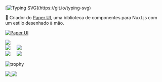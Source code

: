 [![Typing SVG](https://readme-typing-svg.demolab.com?font=Fira+Code&duration=3500&pause=500&color=73F7B8&random=false&width=435&lines=Ol%C3%A1%2C+Bem+vindo+ao+meu+perfil!;Hello%2C+welcome+to+my+profile!;Desenvolvedor+FullStack+h%C3%A1+5+anos.;+FullStack+developer+for+5+years!;Atualmente+moro+no+Brasil.;I+currently+live+in+Brazil.)](https://git.io/typing-svg)

🔹 Criador do [Paper UI](https://github.com/paper-kit/nuxt), uma biblioteca de componentes para Nuxt.js com um estilo desenhado à mão.

[![Paper UI](https://img.shields.io/badge/Paper%20UI-%40paper--ui%2Fnuxt-00b598?style=for-the-badge&logo=nuxt.js&logoColor=white)](https://github.com/paper-kit/nuxt)

<div>
  <img src="http://github-profile-summary-cards.vercel.app/api/cards/profile-details?username=FelipeO16&theme=vue"/>
</div>

<div>
  <img src="http://github-profile-summary-cards.vercel.app/api/cards/repos-per-language?username=FelipeO16&theme=vue"/>
     
  <img src="http://github-profile-summary-cards.vercel.app/api/cards/most-commit-language?username=FelipeO16&theme=vue"/>
</div>

<div >
  <img src="http://github-profile-summary-cards.vercel.app/api/cards/stats?username=FelipeO16&theme=vue"/>
     
  <img src="http://github-profile-summary-cards.vercel.app/api/cards/productive-time?username=FelipeO16&theme=vue&utcOffset=8"/>
</div>

![trophy](https://github-profile-trophy.vercel.app/?username=FelipeO16&theme=onestar&column=6&margin-w=6&margin-h=6&no-bg=true&no-frame=true)
<div>
  <a href="https://felipeoliveira.pages.dev/">
    <img src="https://img.shields.io/badge/website-00b598?style=for-the-badge&logo=About.me&logoColor=white" />
  </a>
  <a href="https://www.linkedin.com/in/felipe-oliveira-720117268/">
    <img src="https://img.shields.io/badge/LinkedIn-00b598?style=for-the-badge&logo=linkedin&logoColor=white" />
  </a>
</div>


<!--
**FelipeO16/FelipeO16** is a ✨ _special_ ✨ repository because its `README.md` (this file) appears on your GitHub profile.

Here are some ideas to get you started:

- 🔭 I’m currently working on ...
- 🌱 I’m currently learning ...
- 👯 I’m looking to collaborate on ...
- 🤔 I’m looking for help with ...
- 💬 Ask me about ...
- 📫 How to reach me: ...
- 😄 Pronouns: ...
- ⚡ Fun fact: ...
-->
